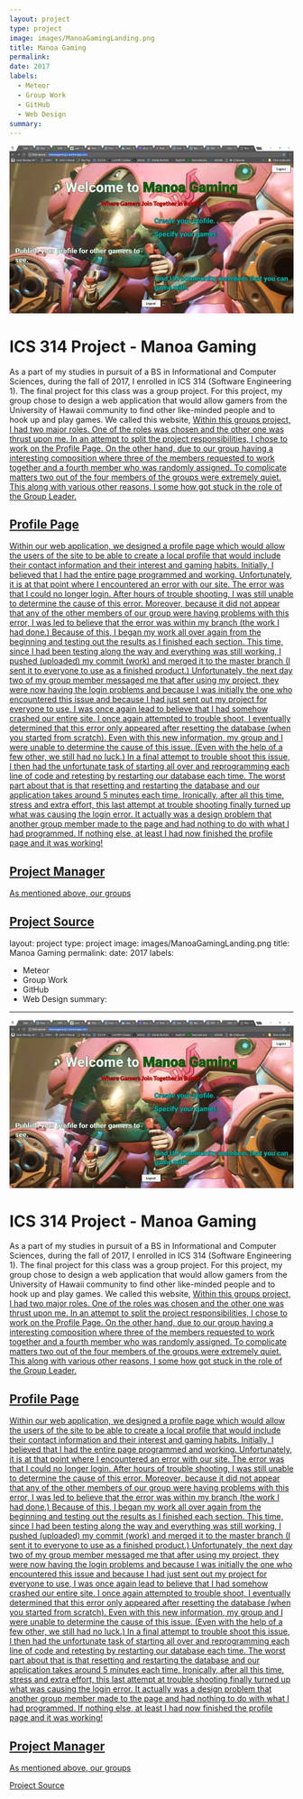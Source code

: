 ```yaml
---
layout: project
type: project
image: images/ManoaGamingLanding.png
title: Manoa Gaming
permalink: 
date: 2017
labels:
  - Meteor
  - Group Work
  - GitHub
  - Web Design
summary: 
---
```

<img class="ui medium right floated rounded image" src="../images/ManoaGamingLanding.png">
<h1> ICS 314 Project - Manoa Gaming </h1>
As a part of my studies in pursuit of a BS in Informational and Computer Sciences, during the fall of 2017, I enrolled in ICS 314 (Software Engineering 1).  The final project for this class was a group project.  For this project, my group chose to design a web application that would allow gamers from the University of Hawaii community to find other like-minded people and  to hook up and play games.  We called this website, <a href="https://manoagaming1.meteorapp.com/</a> ManoaGaming1.
<h2> My Role </h2>
<img class="ui medium right floated rounded image" src="../images/ManoaGamingProfile.png">
Within this groups project, I had two major roles.  One of the roles was chosen and the other one was thrust upon me.  In an attempt to split the project responsibilities, I chose to work on the Profile Page.  On the other hand, due to our group having a interesting composition where three of the members requested to work together and a fourth member who was randomly assigned.  To complicate matters two out of the four members of the groups were extremely quiet.  This along with various other reasons, I some how got stuck in the role of the Group Leader.
<h2> Profile Page </h2>
Within our web application, we designed a profile page which would allow the users of the site to be able to create a local profile that would include their contact information and their interest and gaming habits.  Initially, I believed that I had the entire page programmed and working.  Unfortunately, it is at that point where I encountered an error with our site.  The error was that I could no longer login.  After hours of trouble shooting, I was still unable to determine the cause of this error.  Moreover, because it did not appear that any of the other members of our group were having problems with this error, I was led to believe that the error was within my branch (the work I had done.)  Because of this, I began my work all over again from the beginning and testing out the results as I finished each section.  This time, since I had been testing along the way and everything was still working, I pushed (uploaded) my commit (work) and merged it to the master branch (I sent it to everyone to use as a finished product.)  Unfortunately, the next day two of my group member messaged me that after using my project, they were now having the login problems and because I was initially the one who encountered this issue and because I had just sent out my project for everyone to use, I was once again lead to believe that I had somehow crashed our entire site.  I once again attempted to trouble shoot, I eventually determined that this error only appeared after resetting the database (when you started from scratch).  Even with this new information, my group and I were unable to determine the cause of this issue.  (Even with the help of a few other, we still had no luck.)  In a final attempt to trouble shoot this issue, I then had the unfortunate task of starting all over and reprogramming each line of code and retesting by restarting our database each time.  The worst part about that is that resetting and restarting the database and our application takes around 5 minutes each time.  Ironically, after all this time, stress and extra effort, this last attempt at trouble shooting finally turned up what was causing the login error.  It actually was a design problem that another group member made to the page and had nothing to do with what I had programmed.  If nothing else, at least I had now finished the profile page and it was working!  
<h2>Project Manager</h2>
As mentioned above, our groups

<a href="https://manoagaming.github.io/">Project Source</a>
---
layout: project
type: project
image: images/ManoaGamingLanding.png
title: Manoa Gaming
permalink: 
date: 2017
labels:
  - Meteor
  - Group Work
  - GitHub
  - Web Design
summary: 
---
<img class="ui medium right floated rounded image" src="../images/ManoaGamingLanding.png">
<h1> ICS 314 Project - Manoa Gaming </h1>
As a part of my studies in pursuit of a BS in Informational and Computer Sciences, during the fall of 2017, I enrolled in ICS 314 (Software Engineering 1).  The final project for this class was a group project.  For this project, my group chose to design a web application that would allow gamers from the University of Hawaii community to find other like-minded people and  to hook up and play games.  We called this website, <a href="https://manoagaming1.meteorapp.com/</a> ManoaGaming1.
<h2> My Role </h2>
<img class="ui medium right floated rounded image" src="../images/ManoaGamingProfile.png">
Within this groups project, I had two major roles.  One of the roles was chosen and the other one was thrust upon me.  In an attempt to split the project responsibilities, I chose to work on the Profile Page.  On the other hand, due to our group having a interesting composition where three of the members requested to work together and a fourth member who was randomly assigned.  To complicate matters two out of the four members of the groups were extremely quiet.  This along with various other reasons, I some how got stuck in the role of the Group Leader.
<h2> Profile Page </h2>
Within our web application, we designed a profile page which would allow the users of the site to be able to create a local profile that would include their contact information and their interest and gaming habits.  Initially, I believed that I had the entire page programmed and working.  Unfortunately, it is at that point where I encountered an error with our site.  The error was that I could no longer login.  After hours of trouble shooting, I was still unable to determine the cause of this error.  Moreover, because it did not appear that any of the other members of our group were having problems with this error, I was led to believe that the error was within my branch (the work I had done.)  Because of this, I began my work all over again from the beginning and testing out the results as I finished each section.  This time, since I had been testing along the way and everything was still working, I pushed (uploaded) my commit (work) and merged it to the master branch (I sent it to everyone to use as a finished product.)  Unfortunately, the next day two of my group member messaged me that after using my project, they were now having the login problems and because I was initially the one who encountered this issue and because I had just sent out my project for everyone to use, I was once again lead to believe that I had somehow crashed our entire site.  I once again attempted to trouble shoot, I eventually determined that this error only appeared after resetting the database (when you started from scratch).  Even with this new information, my group and I were unable to determine the cause of this issue.  (Even with the help of a few other, we still had no luck.)  In a final attempt to trouble shoot this issue, I then had the unfortunate task of starting all over and reprogramming each line of code and retesting by restarting our database each time.  The worst part about that is that resetting and restarting the database and our application takes around 5 minutes each time.  Ironically, after all this time, stress and extra effort, this last attempt at trouble shooting finally turned up what was causing the login error.  It actually was a design problem that another group member made to the page and had nothing to do with what I had programmed.  If nothing else, at least I had now finished the profile page and it was working!  
<h2>Project Manager</h2>
As mentioned above, our groups

<a href="https://manoagaming.github.io/">Project Source</a>

